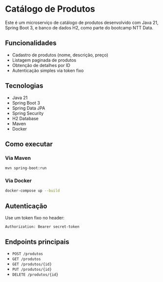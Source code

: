 # Catálogo de Produtos

Este é um microserviço de catálogo de produtos desenvolvido com Java 21, Spring Boot 3, e banco de dados H2, como parte do bootcamp NTT Data.

## Funcionalidades
- Cadastro de produtos (nome, descrição, preço)
- Listagem paginada de produtos
- Obtenção de detalhes por ID
- Autenticação simples via token fixo

## Tecnologias
- Java 21
- Spring Boot 3
- Spring Data JPA
- Spring Security
- H2 Database
- Maven
- Docker

## Como executar

### Via Maven
```bash
mvn spring-boot:run
```

### Via Docker
```bash
docker-compose up --build
```

## Autenticação
Use um token fixo no header:

```
Authorization: Bearer secret-token
```

## Endpoints principais
- `POST /produtos`
- `GET /produtos`
- `GET /produtos/{id}`
- `PUT /produtos/{id}`
- `DELETE /produtos/{id}`
